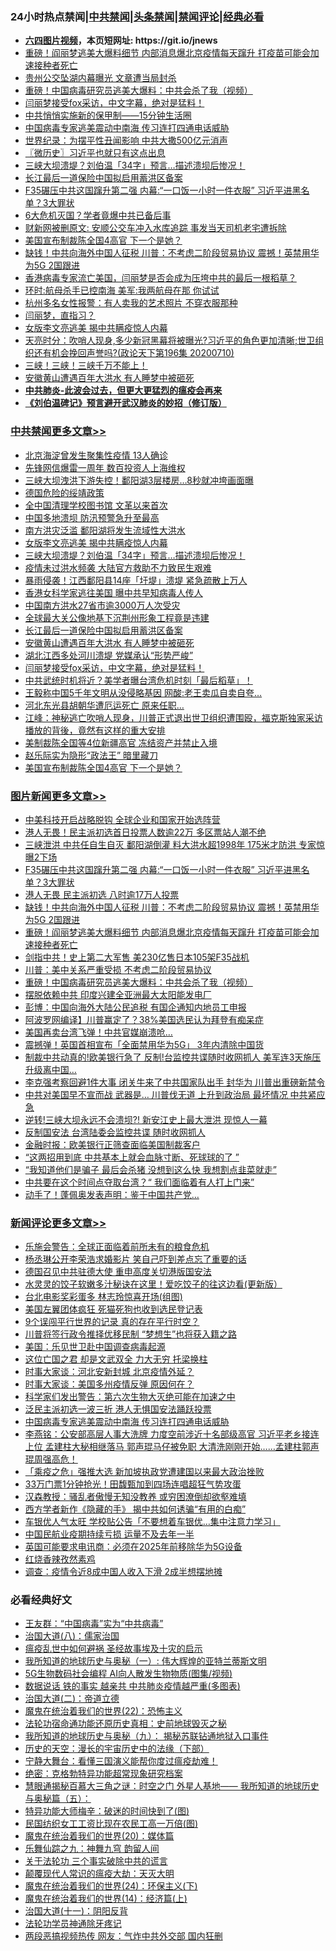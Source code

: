 <div id="tt">
<h3>24小时热点禁闻|<a href="#%E4%B8%AD%E5%85%B1%E7%A6%81%E9%97%BB%E6%9B%B4%E5%A4%9A%E6%96%87%E7%AB%A0">中共禁闻</a>|<a href="#%E5%9B%BE%E7%89%87%E6%96%B0%E9%97%BB%E6%9B%B4%E5%A4%9A%E6%96%87%E7%AB%A0">头条禁闻</a>|<a href="#%E6%96%B0%E9%97%BB%E8%AF%84%E8%AE%BA%E6%9B%B4%E5%A4%9A%E6%96%87%E7%AB%A0">禁闻评论|<a href="#%E5%BF%85%E7%9C%8B%E7%BB%8F%E5%85%B8%E5%A5%BD%E6%96%87">经典必看</a></h3>
<ul>
<li><b><a href="http://d1.bdrive.tk/64.mp4" target="_blank">六四图片视频</a>，本页短网址: https://git.io/jnews</b></li>
<li><a href="https://github.com/fqnews/bnews/blob/master/topimagenews/20200711/1359246.md">重磅！阎丽梦逃美大爆料细节 内部消息爆北京疫情每天蹿升 打疫苗可能会加速接种者死亡</a></li>
<li><a href="https://github.com/fqnews/bnews/blob/master/cbnews/20200711/1359061.md">贵州公交坠湖内幕曝光 文章遭当局封杀</a></li>
<li><a href="https://github.com/fqnews/bnews/blob/master/comments/20200711/1359027.md">重磅！中国病毒研究员逃美大爆料：中共会杀了我（视频）</a></li>
<li><a href="https://github.com/fqnews/bnews/blob/master/cbnews/20200711/1359139.md">闫丽梦接受fox采访，中文字幕，绝对是猛料！</a></li>
<li><a href="https://github.com/fqnews/bnews/blob/master/baitai/20200711/1359005.md">中共悄悄实施新的保甲制――15分钟生活圈</a></li>
<li><a href="https://github.com/fqnews/bnews/blob/master/comments/20200711/1359300.md">中国病毒专家逃美震动中南海 传习连打四通电话威胁</a></li>
<li><a href="https://github.com/fqnews/bnews/blob/master/lifebaike/20200711/1359082.md">世界纪录：为摆平性丑闻影响 中共大撒500亿元消声</a></li>
<li><a href="https://github.com/fqnews/bnews/blob/master/bblog/20200711/1359020.md">〖微历史〗习近平也就只有这点出息</a></li>
<li><a href="https://github.com/fqnews/bnews/blob/master/cbnews/20200711/1359241.md">三峡大坝溃堤？刘伯温「34字」预言…描述溃坝后惨况！</a></li>
<li><a href="https://github.com/fqnews/bnews/blob/master/cbnews/20200711/1359222.md">长江最后一道保险中国拟启用蓄洪区备案 </a></li>
<li><a href="https://github.com/fqnews/bnews/blob/master/topimagenews/20200711/1359315.md">F35碾压中共这国蹿升第二强 内幕:“一口饭一小时一件衣服” 习近平进黑名单？3大罪状</a></li>
<li><a href="https://github.com/fqnews/bnews/blob/master/cnnews/20200711/1359339.md">6大危机灭国？学者竟爆中共已备后事</a></li>
<li><a href="https://github.com/fqnews/bnews/blob/master/cbnews/20200711/1359075.md">财新网被删原文: 安顺公交车冲入水库追踪 事发当天司机老宅遭拆除</a></li>
<li><a href="https://github.com/fqnews/bnews/blob/master/cbnews/20200711/1359151.md">美国宣布制裁陈全国4高官 下一个是她？</a></li>
<li><a href="https://github.com/fqnews/bnews/blob/master/topimagenews/20200711/1359287.md">缺钱！中共向海外中国人征税 川普：不考虑二阶段贸易协议 震撼！英禁用华为5G 2国跟进</a></li>
<li><a href="https://github.com/fqnews/bnews/blob/master/bannedvideo/20200711/1359043.md">香港病毒专家流亡美国，闫丽梦是否会成为压垮中共的最后一根稻草？</a></li>
<li><a href="https://github.com/fqnews/bnews/blob/master/cbnews/20200711/1359078.md">环时:航母杀手已控南海 美军:我两航母在那 你试试</a></li>
<li><a href="https://github.com/fqnews/bnews/blob/master/baitai/20200711/1359199.md">杭州多名女性报警：有人卖我的艺术照片 不穿衣服那种</a></li>
<li><a href="https://github.com/fqnews/bnews/blob/master/bannedvideo/20200711/1359351.md">闫丽梦，直指习？</a></li>
<li><a href="https://github.com/fqnews/bnews/blob/master/cbnews/20200711/1359245.md">女版李文亮逃美 揭中共瞒疫惊人内幕</a></li>
<li><a href="https://github.com/fqnews/bnews/blob/master/cbnews/20200711/1359069.md">天亮时分：吹哨人现身,多少新冠黑幕将被曝光?习近平的角色更加清晰;世卫组织还有机会挽回声誉吗?(政论天下第196集 20200710)</a></li>
<li><a href="https://github.com/fqnews/bnews/blob/master/bannedvideo/20200711/1359254.md">三峡！三峡！三峡千万不能上！</a></li>
<li><a href="https://github.com/fqnews/bnews/blob/master/cbnews/20200711/1359220.md">安徽黄山遭遇百年大洪水 有人睡梦中被砸死</a></li>
<li><b><a href="https://github.com/fqnews/bnews/blob/master/comments/20200211/1275071.md" target="_blank">中共肺炎-此波会过去，但更大更猛烈的瘟疫会再来</a></b></li>
<li><b><a href="https://github.com/fqnews/bnews/blob/master/comments/20200207/1272816.md" target="_blank">《刘伯温碑记》预言避开武汉肺炎的妙招（修订版）</a></b></li>
</ul>
</div>

<div class="catlist">
<h3><a href="https://github.com/fqnews/bnews/blob/master/cbnews/" target="_blank">中共禁闻</a><span><a href="https://github.com/fqnews/bnews/blob/master/cbnews/" target="_blank" rel="nofollow">更多文章>></a></span></h3>
<ul>
<li><a href="https://github.com/fqnews/bnews/blob/master/cbnews/20200712/1359382.md" target="_blank">北京海淀曾发生聚集性疫情 13人确诊</a></li>
<li><a href="https://github.com/fqnews/bnews/blob/master/cbnews/20200712/1359381.md" target="_blank">先锋网信爆雷一周年 数百投资人上海维权</a></li>
<li><a href="https://github.com/fqnews/bnews/blob/master/cbnews/20200712/1359368.md" target="_blank">三峡大坝洩洪下游失控！鄱阳湖3层楼房…8秒就冲垮画面曝</a></li>
<li><a href="https://github.com/fqnews/bnews/blob/master/cbnews/20200711/1359350.md" target="_blank">德国危险的绥靖政策</a></li>
<li><a href="https://github.com/fqnews/bnews/blob/master/cbnews/20200711/1359346.md" target="_blank">全中国清理学校图书馆 文革以来首次</a></li>
<li><a href="https://github.com/fqnews/bnews/blob/master/cbnews/20200711/1359298.md" target="_blank">中国多地溃坝 防汛预警急升至最高</a></li>
<li><a href="https://github.com/fqnews/bnews/blob/master/cbnews/20200711/1359292.md" target="_blank">南方洪灾泛滥 鄱阳湖将发生流域性大洪水</a></li>
<li><a href="https://github.com/fqnews/bnews/blob/master/cbnews/20200711/1359245.md" target="_blank">女版李文亮逃美 揭中共瞒疫惊人内幕</a></li>
<li><a href="https://github.com/fqnews/bnews/blob/master/cbnews/20200711/1359241.md" target="_blank">三峡大坝溃堤？刘伯温「34字」预言…描述溃坝后惨况！</a></li>
<li><a href="https://github.com/fqnews/bnews/blob/master/cbnews/20200711/1359240.md" target="_blank">疫情未过洪水频袭 大陆官方救助不力致民生艰难</a></li>
<li><a href="https://github.com/fqnews/bnews/blob/master/cbnews/20200711/1359238.md" target="_blank">暴雨侵袭！江西鄱阳县14座「圩堤」溃堤 紧急疏散上万人</a></li>
<li><a href="https://github.com/fqnews/bnews/blob/master/cbnews/20200711/1359207.md" target="_blank">香港女科学家逃往美国 曝中共早知病毒人传人</a></li>
<li><a href="https://github.com/fqnews/bnews/blob/master/cbnews/20200711/1359228.md" target="_blank">中国南方洪水27省市逾3000万人次受灾</a></li>
<li><a href="https://github.com/fqnews/bnews/blob/master/cbnews/20200711/1359227.md" target="_blank">全球最大关公像地基下沉荆州形象工程竟是违建</a></li>
<li><a href="https://github.com/fqnews/bnews/blob/master/cbnews/20200711/1359222.md" target="_blank">长江最后一道保险中国拟启用蓄洪区备案</a></li>
<li><a href="https://github.com/fqnews/bnews/blob/master/cbnews/20200711/1359220.md" target="_blank">安徽黄山遭遇百年大洪水 有人睡梦中被砸死</a></li>
<li><a href="https://github.com/fqnews/bnews/blob/master/cbnews/20200711/1359201.md" target="_blank">湖北江西多处河川溃堤 党媒承认“形势严峻”</a></li>
<li><a href="https://github.com/fqnews/bnews/blob/master/cbnews/20200711/1359139.md" target="_blank">闫丽梦接受fox采访，中文字幕，绝对是猛料！</a></li>
<li><a href="https://github.com/fqnews/bnews/blob/master/cbnews/20200711/1359194.md" target="_blank">中共武统时机将近？美学者曝台湾危机时刻「最后稻草」！</a></li>
<li><a href="https://github.com/fqnews/bnews/blob/master/cbnews/20200711/1359188.md" target="_blank">王毅称中国5千年文明从没侵略基因 网酸:老王卖瓜自卖自夸…</a></li>
<li><a href="https://github.com/fqnews/bnews/blob/master/cbnews/20200711/1359187.md" target="_blank">河北东光县胡朝华遭厄运死亡 原来任职…</a></li>
<li><a href="https://github.com/fqnews/bnews/blob/master/cbnews/20200711/1359170.md" target="_blank">江峰：神秘逃亡吹哨人现身，川普正式退出世卫组织遭围殴，福克斯独家采访播放的背後，竟然有这样的重大安排</a></li>
<li><a href="https://github.com/fqnews/bnews/blob/master/cbnews/20200711/1359153.md" target="_blank">美制裁陈全国等4位新疆高官 冻结资产并禁止入境</a></li>
<li><a href="https://github.com/fqnews/bnews/blob/master/cbnews/20200711/1359152.md" target="_blank">赵乐际实为隐形“政法王” 暗里藏刀</a></li>
<li><a href="https://github.com/fqnews/bnews/blob/master/cbnews/20200711/1359151.md" target="_blank">美国宣布制裁陈全国4高官 下一个是她？</a></li>

</ul>
</div>
<div class="catlist">
<h3><a href="https://github.com/fqnews/bnews/blob/master/topimagenews/" target="_blank">图片新闻</a><span><a href="https://github.com/fqnews/bnews/blob/master/topimagenews/" target="_blank" rel="nofollow">更多文章>></a></span></h3>
<ul>
<li><a href="https://github.com/fqnews/bnews/blob/master/topimagenews/20200712/1359376.md" target="_blank">中美科技开启战略脱钩 全球企业和国家开始选阵营</a></li>
<li><a href="https://github.com/fqnews/bnews/blob/master/topimagenews/20200711/1359354.md" target="_blank">港人无畏！民主派初选首日投票人数逾22万 多区票站人潮不绝</a></li>
<li><a href="https://github.com/fqnews/bnews/blob/master/topimagenews/20200711/1359353.md" target="_blank">三峡泄洪 中共任自生自灭 鄱阳湖倒灌 料大洪水超1998年 175米才防洪 专家惊曝2下场</a></li>
<li><a href="https://github.com/fqnews/bnews/blob/master/topimagenews/20200711/1359315.md" target="_blank">F35碾压中共这国蹿升第二强 内幕:“一口饭一小时一件衣服” 习近平进黑名单？3大罪状</a></li>
<li><a href="https://github.com/fqnews/bnews/blob/master/topimagenews/20200711/1359312.md" target="_blank">港人无畏 民主派初选 八时逾17万人投票</a></li>
<li><a href="https://github.com/fqnews/bnews/blob/master/topimagenews/20200711/1359287.md" target="_blank">缺钱！中共向海外中国人征税 川普：不考虑二阶段贸易协议 震撼！英禁用华为5G 2国跟进</a></li>
<li><a href="https://github.com/fqnews/bnews/blob/master/topimagenews/20200711/1359246.md" target="_blank">重磅！阎丽梦逃美大爆料细节 内部消息爆北京疫情每天蹿升 打疫苗可能会加速接种者死亡</a></li>
<li><a href="https://github.com/fqnews/bnews/blob/master/topimagenews/20200711/1359035.md" target="_blank">剑指中共！史上第二大军售 美230亿售日本105架F35战机</a></li>
<li><a href="https://github.com/fqnews/bnews/blob/master/topimagenews/20200711/1359034.md" target="_blank">川普：美中关系严重受损 不考虑二阶段贸易协议</a></li>
<li><a href="https://github.com/fqnews/bnews/blob/master/comments/20200711/1359027.md" target="_blank">重磅！中国病毒研究员逃美大爆料：中共会杀了我（视频）</a></li>
<li><a href="https://github.com/fqnews/bnews/blob/master/topimagenews/20200711/1359022.md" target="_blank">摆脱依赖中共 印度兴建全亚洲最大太阳能发电厂</a></li>
<li><a href="https://github.com/fqnews/bnews/blob/master/topimagenews/20200711/1358963.md" target="_blank">彭博：中国向海外大陆公民追税 有国企通知内地员工申报</a></li>
<li><a href="https://github.com/fqnews/bnews/blob/master/topimagenews/20200710/1358868.md" target="_blank">阿波罗网编译】川普赢定了？38%美国选民认为拜登有痴呆症</a></li>
<li><a href="https://github.com/fqnews/bnews/blob/master/topimagenews/20200710/1358865.md" target="_blank">美国再卖台湾飞弹！中共官媒崩溃呛…</a></li>
<li><a href="https://github.com/fqnews/bnews/blob/master/topimagenews/20200710/1358864.md" target="_blank">震撼弹！英国首相宣布「全面禁用华为5G」 3年内清除中国货</a></li>
<li><a href="https://github.com/fqnews/bnews/blob/master/topimagenews/20200710/1358857.md" target="_blank">制裁中共动真的!欧美银行急了 反制!台监控共谍随时收网抓人 美军连3天施压升级离中国…</a></li>
<li><a href="https://github.com/fqnews/bnews/blob/master/topimagenews/20200710/1358837.md" target="_blank">李克强考察回避1件大事 闭关牛来了中共国家队出手 封华为 川普出重磅新禁令</a></li>
<li><a href="https://github.com/fqnews/bnews/blob/master/topimagenews/20200710/1358771.md" target="_blank">中共对美国早不宣而战 武器是&#8230; 川普伐无道 上升到政治局 最坏情况 中共紧应急</a></li>
<li><a href="https://github.com/fqnews/bnews/blob/master/topimagenews/20200710/1358763.md" target="_blank">逆转!三峡大坝永远不会溃坝?! 新安江史上最大泄洪 现惊人一幕</a></li>
<li><a href="https://github.com/fqnews/bnews/blob/master/topimagenews/20200710/1358682.md" target="_blank">反制国安法 台湾陆委会监控共谍 随时收网抓人</a></li>
<li><a href="https://github.com/fqnews/bnews/blob/master/topimagenews/20200710/1358676.md" target="_blank">金融时报：欧美银行正筛查面临美国制裁客户</a></li>
<li><a href="https://github.com/fqnews/bnews/blob/master/topimagenews/20200710/1358675.md" target="_blank">“这两招用到底 中共基本上就会血脉寸断、死球球的了 ”</a></li>
<li><a href="https://github.com/fqnews/bnews/blob/master/topimagenews/20200710/1358580.md" target="_blank">“我知道他们是骗子 最后会杀猪 没想到这么快 我想割点韭菜就走”</a></li>
<li><a href="https://github.com/fqnews/bnews/blob/master/topimagenews/20200710/1358573.md" target="_blank">中共要在这个时间点夺取台湾？“ 我们面临着有人打上门来”</a></li>
<li><a href="https://github.com/fqnews/bnews/blob/master/topimagenews/20200710/1358510.md" target="_blank">动手了！蓬佩奥发表声明：鉴于中国共产党…</a></li>

</ul>
</div>
<div class="catlist">
<h3><a href="https://github.com/fqnews/bnews/blob/master/comments/" target="_blank">新闻评论</a><span><a href="https://github.com/fqnews/bnews/blob/master/comments/" target="_blank" rel="nofollow">更多文章>></a></span></h3>
<ul>
<li><a href="https://github.com/fqnews/bnews/blob/master/comments/20200712/1359426.md" target="_blank">乐施会警告：全球正面临着前所未有的粮食危机</a></li>
<li><a href="https://github.com/fqnews/bnews/blob/master/comments/20200712/1359416.md" target="_blank">杨丞琳公开李荣浩求婚影片  笑自己吓到差点忘了重要的话</a></li>
<li><a href="https://github.com/fqnews/bnews/blob/master/comments/20200712/1359400.md" target="_blank">德国召见中共驻德大使  重申高度关切港版国安法</a></li>
<li><a href="https://github.com/fqnews/bnews/blob/master/comments/20200712/1359398.md" target="_blank">水灵灵的饺子软嫩多汁秘诀在这里！爱吃饺子的往这边看(更新版）</a></li>
<li><a href="https://github.com/fqnews/bnews/blob/master/comments/20200712/1359383.md" target="_blank">台北电影奖彩蛋多 林志玲惊喜开场(组图)</a></li>
<li><a href="https://github.com/fqnews/bnews/blob/master/comments/20200712/1359370.md" target="_blank">美国左翼团体疯狂 死猫死狗也收到选民登记表</a></li>
<li><a href="https://github.com/fqnews/bnews/blob/master/comments/20200712/1359369.md" target="_blank">9个误闯平行世界的记录 真的存在平行时空？</a></li>
<li><a href="https://github.com/fqnews/bnews/blob/master/comments/20200711/1359364.md" target="_blank">川普将签行政令推择优移民制 “梦想生”也将获入籍之路</a></li>
<li><a href="https://github.com/fqnews/bnews/blob/master/comments/20200711/1359357.md" target="_blank">美国：乐见世卫赴中国调查病毒起源</a></li>
<li><a href="https://github.com/fqnews/bnews/blob/master/comments/20200711/1359343.md" target="_blank">这位亡国之君 却是文武双全 力大无穷 托梁换柱</a></li>
<li><a href="https://github.com/fqnews/bnews/blob/master/comments/20200711/1359336.md" target="_blank">时事大家谈：河北安新封城 北京疫情外延？</a></li>
<li><a href="https://github.com/fqnews/bnews/blob/master/comments/20200711/1359333.md" target="_blank">时事大家谈：美国多州疫情反弹 原因何在？</a></li>
<li><a href="https://github.com/fqnews/bnews/blob/master/comments/20200711/1359316.md" target="_blank">科学家们发出警告：第六次生物大灭绝可能在加速之中</a></li>
<li><a href="https://github.com/fqnews/bnews/blob/master/comments/20200711/1359305.md" target="_blank">泛民主派初选一波三折 港人无惧国安法踊跃投票</a></li>
<li><a href="https://github.com/fqnews/bnews/blob/master/comments/20200711/1359300.md" target="_blank">中国病毒专家逃美震动中南海 传习连打四通电话威胁</a></li>
<li><a href="https://github.com/fqnews/bnews/blob/master/comments/20200711/1359267.md" target="_blank">李燕铭：公安部高层人事大洗牌 力度空前涉近十名部级高官 习近平老乡接连上位 孟建柱大秘相继落马 郭声琨马仔被免职 大清洗刚刚开始……孟建柱郭声琨周强高危！</a></li>
<li><a href="https://github.com/fqnews/bnews/blob/master/comments/20200711/1359248.md" target="_blank">「乘疫之危」强推大选 新加坡执政党遭建国以来最大政治挫败</a></li>
<li><a href="https://github.com/fqnews/bnews/blob/master/comments/20200711/1359243.md" target="_blank">33万门票1分钟抢光！田馥甄加到四场连唱超狂气势攻蛋</a></li>
<li><a href="https://github.com/fqnews/bnews/blob/master/comments/20200711/1359239.md" target="_blank">汉森教授：骚乱者傲慢无知没教养 或穷困潦倒却欲壑难填</a></li>
<li><a href="https://github.com/fqnews/bnews/blob/master/comments/20200711/1359225.md" target="_blank">西方学者新作《隐藏的手》 揭中共如何诱骗“有用的白痴”</a></li>
<li><a href="https://github.com/fqnews/bnews/blob/master/comments/20200711/1359224.md" target="_blank">车银优人气太旺 学校贴公告「不要想着车银优&#8230;集中注意力学习」</a></li>
<li><a href="https://github.com/fqnews/bnews/blob/master/comments/20200711/1359219.md" target="_blank">中国民航业疫期持续亏损 运量不及去年一半</a></li>
<li><a href="https://github.com/fqnews/bnews/blob/master/comments/20200711/1359218.md" target="_blank">英国可能要求电讯商：必须在2025年前移除华为5G设备</a></li>
<li><a href="https://github.com/fqnews/bnews/blob/master/comments/20200711/1359217.md" target="_blank">红烧香辣孜然素鸡</a></li>
<li><a href="https://github.com/fqnews/bnews/blob/master/comments/20200711/1359215.md" target="_blank">调查：疫情令近8成中国人收入下滑 2成半想摆地摊</a></li>

</ul>
</div>

<div class="catlist">
<h3>必看经典好文</h3>
<ul>
<li><a href="https://github.com/fqnews/bnews/blob/master/comments/20200318/1295755.md" target="_blank">王友群：“中国病毒”实为“中共病毒”</a></li>
<li><a href="https://github.com/fqnews/bnews/blob/master/cbnews/20190424/914482.md" target="_blank">治国大道(八)：儒家治国</a></li>
<li><a href="https://github.com/fqnews/bnews/blob/master/comments/20200618/1346823.md" target="_blank">瘟疫乱世中如何避祸 圣经故事埃及十灾的启示</a></li>
<li><a href="https://github.com/fqnews/bnews/blob/master/tculture/xiulian/20170611/772817.md" target="_blank">我所知道的地球历史与奥秘（一）: 伟大辉煌的亚特兰蒂斯文明</a></li>
<li><a href="https://github.com/fqnews/bnews/blob/master/topimagenews/20200527/1335347.md" target="_blank">5G生物数码社会编程 AI向人散发生物物质(图集/视频)</a></li>
<li><a href="https://github.com/fqnews/bnews/blob/master/comments/20200620/1347687.md" target="_blank">数据说话 铁的事实 越亲共 中共肺炎疫情越严重(多图表)</a></li>
<li><a href="https://github.com/fqnews/bnews/blob/master/cbnews/20180308/911611.md" target="_blank">治国大道(二)：帝道立德</a></li>
<li><a href="https://github.com/fqnews/bnews/blob/master/comments/20180804/981524.md" target="_blank">魔鬼在统治着我们的世界(22)：恐怖主义</a></li>
<li><a href="https://github.com/fqnews/bnews/blob/master/tculture/20121025/73069.md" target="_blank">法轮功宿命通功能还原历史真相：史前地球毁灭之秘</a></li>
<li><a href="https://github.com/fqnews/bnews/blob/master/topimagenews/20180325/919134.md" target="_blank">我所知道的地球历史与奥秘（九）： 揭秘苏联钻通地狱入口事件</a></li>
<li><a href="https://github.com/fqnews/bnews/blob/master/tculture/20121025/73066.md" target="_blank">历史的天空：漫长的宇宙历史中的法缘（下部）</a></li>
<li><a href="https://github.com/fqnews/bnews/blob/master/comments/20200527/1273654.md" target="_blank">宁静大舞台：看懂三国演义能帮你度过瘟疫劫难！</a></li>
<li><a href="https://github.com/fqnews/bnews/blob/master/comments/20200705/783265.md" target="_blank">绝密：克格勃特异功能超常现象研究档案</a></li>
<li><a href="https://github.com/fqnews/bnews/blob/master/cbnews/20170907/819423.md" target="_blank">慧眼通揭秘百慕大三角之谜：时空之门 外星人基地—— 我所知道的地球历史与奥秘篇（五）：</a></li>
<li><a href="https://github.com/fqnews/bnews/blob/master/ccpdope/20200703/1355002.md" target="_blank">特异功能大师梅辛：破迷的时间快到了(图)</a></li>
<li><a href="https://github.com/fqnews/bnews/blob/master/lifebaike/20200515/1328783.md" target="_blank">民国纺织女工工资比现在农民工高一万倍(图)</a></li>
<li><a href="https://github.com/fqnews/bnews/blob/master/comments/20180725/976787.md" target="_blank">魔鬼在统治着我们的世界(20)：媒体篇</a></li>
<li><a href="https://github.com/fqnews/bnews/blob/master/tculture/20170718/793528.md" target="_blank">乐舞仙踪之九：神舞九穹 韵留人间</a></li>
<li><a href="https://github.com/fqnews/bnews/blob/master/cbnews/20200703/1354907.md" target="_blank">关于法轮功 三个事实破除中共的谎言</a></li>
<li><a href="https://github.com/fqnews/bnews/blob/master/comments/20200619/783185.md" target="_blank">颠覆现代人常识的瘟疫大劫：天灭大明</a></li>
<li><a href="https://github.com/fqnews/bnews/blob/master/cbnews/20180907/994846.md" target="_blank">魔鬼在统治着我们的世界(24)：环保主义(下)</a></li>
<li><a href="https://github.com/fqnews/bnews/blob/master/topimagenews/20180605/953415.md" target="_blank">魔鬼在统治着我们的世界(14)：经济篇(上)</a></li>
<li><a href="https://github.com/fqnews/bnews/blob/master/cbnews/20180317/915893.md" target="_blank">治国大道(十一)：阴阳反背</a></li>
<li><a href="https://github.com/fqnews/bnews/blob/master/health/20170626/780263.md" target="_blank">法轮功学员神通除牙疼记</a></li>
<li><a href="https://github.com/fqnews/bnews/blob/master/cbnews/20200703/1355059.md" target="_blank">两段恶搞视频热传 网友：气炸中共外交部 国内狂删</a></li>

</ul>
</div>